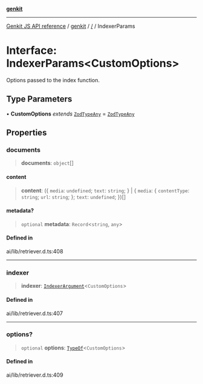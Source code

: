 [**genkit**](../README.md)

***

[Genkit JS API reference](../../README.md) / [genkit](../README.md) / [/](../README.md) / IndexerParams

# Interface: IndexerParams\<CustomOptions\>

Options passed to the index function.

## Type Parameters

• **CustomOptions** *extends* [`ZodTypeAny`](../namespaces/z/type-aliases/ZodTypeAny.md) = [`ZodTypeAny`](../namespaces/z/type-aliases/ZodTypeAny.md)

## Properties

### documents

> **documents**: `object`[]

#### content

> **content**: (\{ `media`: `undefined`; `text`: `string`; \} \| \{ `media`: \{ `contentType`: `string`; `url`: `string`; \}; `text`: `undefined`; \})[]

#### metadata?

> `optional` **metadata**: `Record`\<`string`, `any`\>

#### Defined in

ai/lib/retriever.d.ts:408

***

### indexer

> **indexer**: [`IndexerArgument`](../type-aliases/IndexerArgument.md)\<`CustomOptions`\>

#### Defined in

ai/lib/retriever.d.ts:407

***

### options?

> `optional` **options**: [`TypeOf`](../namespaces/z/type-aliases/TypeOf.md)\<`CustomOptions`\>

#### Defined in

ai/lib/retriever.d.ts:409
